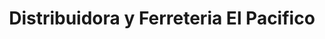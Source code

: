 ---
title: "Distribuidora y Ferreteria El Pacifico"
url: /quetzaltenango/distribuidora-y-ferreteria-el-pacifico/
shop: hardware
---